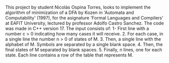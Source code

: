 This project by student Nicolás Ospina Torres, looks to implement the algorithm of minimization of a DFA by Kozen in 'Automata and Computability' (1997), 
for the asignature 'Formal Languages and Compilers' at EAFIT University, lectured by professor Adolfo Castro Sanchez. 
The code was made in C++ version 17. 
The input consists of: 
1- First line with a number c > 0 indicating how many cases it will receive.
2. For each case, in a single line the number n > 0 of states of M.
3. Then, a single line with the alphabet of M. Symbols are separated by a single blank space.
4. Then, the final states of M separated by blank spaces.
5. Finally, n lines, one for each state. Each line contains a row of the table that represents M.
